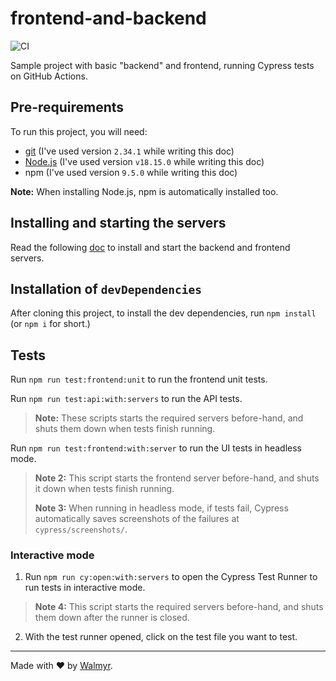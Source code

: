 # frontend-and-backend

![CI](https://github.com/wlsf82/frontend-and-backend/actions/workflows/ci.yml/badge.svg)

Sample project with basic "backend" and frontend, running Cypress tests on GitHub Actions.

## Pre-requirements

To run this project, you will need:

- [git](https://git-scm.com/downloads) (I've used version `2.34.1` while writing this doc)
- [Node.js](https://nodejs.org/en/) (I've used version `v18.15.0` while writing this doc)
- npm (I've used version `9.5.0` while writing this doc)

**Note:** When installing Node.js, npm is automatically installed too.

## Installing and starting the servers

Read the following [doc](./TestEnvironment.md) to install and start the backend and frontend servers.

## Installation of `devDependencies`

After cloning this project, to install the dev dependencies, run `npm install` (or `npm i` for short.)

## Tests

Run `npm run test:frontend:unit` to run the frontend unit tests.

Run `npm run test:api:with:servers` to run the API tests.

> **Note:** These scripts starts the required servers before-hand, and shuts them down when tests finish running.

Run `npm run test:frontend:with:server` to run the UI tests in headless mode.

> **Note 2:** This script starts the frontend server before-hand, and shuts it down when tests finish running.
>
> **Note 3:** When running in headless mode, if tests fail, Cypress automatically saves screenshots of the failures at `cypress/screenshots/`.

### Interactive mode

1. Run `npm run cy:open:with:servers` to open the Cypress Test Runner to run tests in interactive mode.

> **Note 4:** This script starts the required servers before-hand, and shuts them down after the runner is closed.

2. With the test runner opened, click on the test file you want to test.

___

Made with ❤️ by [Walmyr](https://walmyr.dev).
